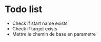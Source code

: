 # Todo list

- Check if start name exists
- Check if target exists
- Mettre le chemin de base en parametre
